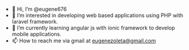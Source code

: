- 👋 Hi, I’m @eugene676
- 👀 I’m interested in developing web based applications using PHP with laravel framework.
- 🌱 I’m currently learning angular js with ionic framework to develop mobile applications.
- 📫 How to reach me via gmail at eugenezoleta@gmail.com

<!---
eugene676/eugene676 is a ✨ special ✨ repository because its `README.md` (this file) appears on your GitHub profile.
You can click the Preview link to take a look at your changes.
--->

